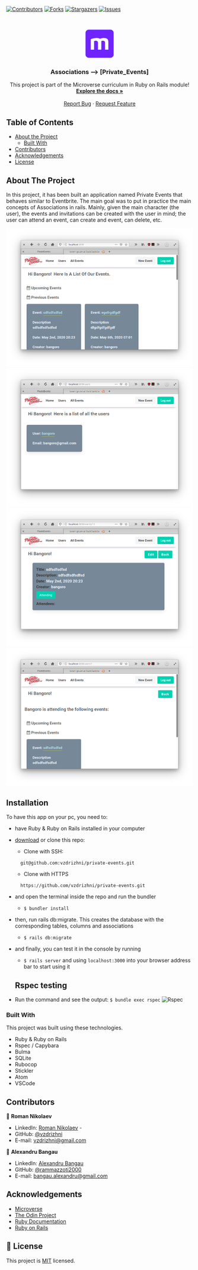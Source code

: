 <!--
*** Thanks for checking out this README Template. If you have a suggestion that would
*** make this better, please fork the repo and create a pull request or simply open
*** an issue with the tag "enhancement".
*** Thanks again! Now go create something AMAZING! :D
-->

<!-- PROJECT SHIELDS -->
<!--
*** I'm using markdown "reference style" links for readability.
*** Reference links are enclosed in brackets [ ] instead of parentheses ( ).
*** See the bottom of this document for the declaration of the reference variables
*** for contributors-url, forks-url, etc. This is an optional, concise syntax you may use.
*** https://www.markdownguide.org/basic-syntax/#reference-style-links
-->
[![Contributors][contributors-shield]][contributors-url]
[![Forks][forks-shield]][forks-url]
[![Stargazers][stars-shield]][stars-url]
[![Issues][issues-shield]][issues-url]


<!-- PROJECT LOGO -->
<br />
<p align="center">
  <a href="https://github.com/vzdrizhni/private-events">
    <img src="app/assets/images/microverse.png" alt="Logo" width="80" height="80">
  </a>

  <h3 align="center">Associations --> [Private_Events]</h3>

  <p align="center">
    This project is part of the Microverse curriculum in Ruby on Rails module!
    <br />
    <a href="https://github.com/vzdrizhni/private-events"><strong>Explore the docs »</strong></a>
    <br />
    <br />
    <a href="https://github.com/vzdrizhni/private-events/issues">Report Bug</a>
    ·
    <a href="https://github.com/vzdrizhni/private-events/issues">Request Feature</a>
  </p>
</p>

<!-- TABLE OF CONTENTS -->
## Table of Contents

* [About the Project](#about-the-project)
  * [Built With](#built-with)
* [Contributors](#contributors)
* [Acknowledgements](#acknowledgements)
* [License](#license)

<!-- ABOUT THE PROJECT -->
## About The Project

In this project, it has been built an application named Private Events that behaves similar to Eventbrite. The main goal was to put in practice the main concepts of Associations in rails. Mainly, given the main character (the user), the events and invitations can be created with the user in mind; the user can attend an event, can create and event, can delete, etc.

![Login](app/assets/images/all_events.png)
![Sign Up](app/assets/images/all_users.png)
![New Post](app/assets/images/sing_event.png)
![SignedIn Posts](app/assets/images/single_user.png)

<!-- INSTALLATION -->
## Installation

To have this app on your pc, you need to:
* have Ruby & Ruby on Rails installed in your computer
* [download](https://github.com/vzdrizhni/private-events/archive/develop.zip) or clone this repo:
  - Clone with SSH:
  ```
    git@github.com:vzdrizhni/private-events.git
  ```
  - Clone with HTTPS
  ```
    https://github.com/vzdrizhni/private-events.git
  ```
* and open the terminal inside the repo and run the bundler
  - ```$ bundler install```
* then, run rails db:migrate. This creates the database with the corresponding tables, columns and associations
  - ```$ rails db:migrate```
* and finally, you can test it in the console by running
  - ```$ rails server``` and using ```localhost:3000``` into your browser address bar to start using it
  ## Rspec testing

* Run the command and see the output: 
```$ bundle exec rspec```
![Rspec](app/assets/images/rspec.png)

### Built With
This project was built using these technologies.
* Ruby & Ruby on Rails
* Rspec / Capybara
* Bulma
* SQLite
* Rubocop
* Stickler
* Atom
* VSCode

<!-- CONTACT -->
## Contributors

👤 **Roman Nikolaev**

- LinkedIn: [Roman Nikolaev](https://www.linkedin.com/in/roman-nikolaev-65b639197/) -
- GitHub: [@vzdrizhni](https://github.com/vzdrizhni)
- E-mail: vzdrizhni@gmail.com

👤 **Alexandru Bangau**

- LinkedIn: [Alexandru Bangau](https://www.linkedin.com/in/alexandru-bangau/)
- GitHub: [@rammazzoti2000](https://github.com/rammazzoti2000)
- E-mail: bangau.alexandru@gmail.com


<!-- ACKNOWLEDGEMENTS -->
## Acknowledgements
* [Microverse](https://www.microverse.org/)
* [The Odin Project](https://www.theodinproject.com/)
* [Ruby Documentation](https://www.ruby-lang.org/en/documentation/)
* [Ruby on Rails](https://rubyonrails.org/)

<!-- MARKDOWN LINKS & IMAGES -->
<!-- https://www.markdownguide.org/basic-syntax/#reference-style-links -->
[contributors-shield]: https://img.shields.io/github/contributors/vzdrizhni/private-events.svg?style=flat-square
[contributors-url]: https://github.com/vzdrizhni/private-events/graphs/contributors
[forks-shield]: https://img.shields.io/github/forks/vzdrizhni/private-events.svg?style=flat-square
[forks-url]: https://github.com/vzdrizhni/private-events/network/members
[stars-shield]: https://img.shields.io/github/stars/vzdrizhni/private-events.svg?style=flat-square
[stars-url]: https://github.com/vzdrizhni/private-events/stargazers
[issues-shield]: https://img.shields.io/github/issues/vzdrizhni/private-events.svg?style=flat-square
[issues-url]: https://github.com/vzdrizhni/private-events/issues

## 📝 License

This project is [MIT](https://opensource.org/licenses/MIT) licensed.
